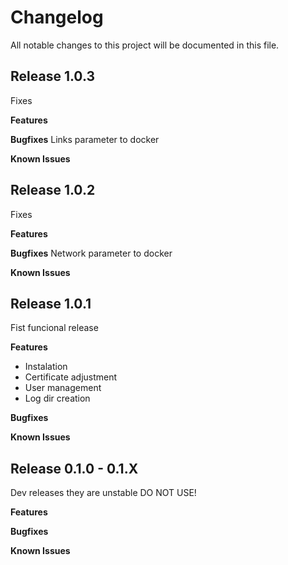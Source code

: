 # Changelog

All notable changes to this project will be documented in this file.

## Release 1.0.3

Fixes

**Features**

**Bugfixes**
Links parameter to docker 

**Known Issues**

## Release 1.0.2

Fixes

**Features**

**Bugfixes**
Network parameter to docker 

**Known Issues**

## Release 1.0.1 

Fist funcional release

**Features**

- Instalation
- Certificate adjustment
- User management
- Log dir creation

**Bugfixes**

**Known Issues**

## Release 0.1.0 - 0.1.X

Dev releases they are unstable DO NOT USE!

**Features**

**Bugfixes**

**Known Issues**
